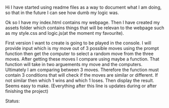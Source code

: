 Hi I have started using readme files as a way to document what I am doing, 
so that in the future I can see how dumb my logic was.

Ok so I have my index.html contains my webpage. Then I have created my assets folder which contains things that will be relevan to the webpage such as my style.css and logic.js(at the moment my favourite).

First version I want to create is going to be played in the console. I will provide input which is my move out of 3 possible moves using the prompt function then get the computer to select a random move from the three moves. After getting these moves I compare using maybe a function. That function will take in two arguements my move and the computers. Ultimately I am comparing between 3 moves. Therefore the function must contain 3 conditions that will check if the moves are similar or different. If not similar then which 1 wins and which 1 loses. Then display the result. Seems easy to make. (Everything after this line is updates during or after finishing the project)

Status:
